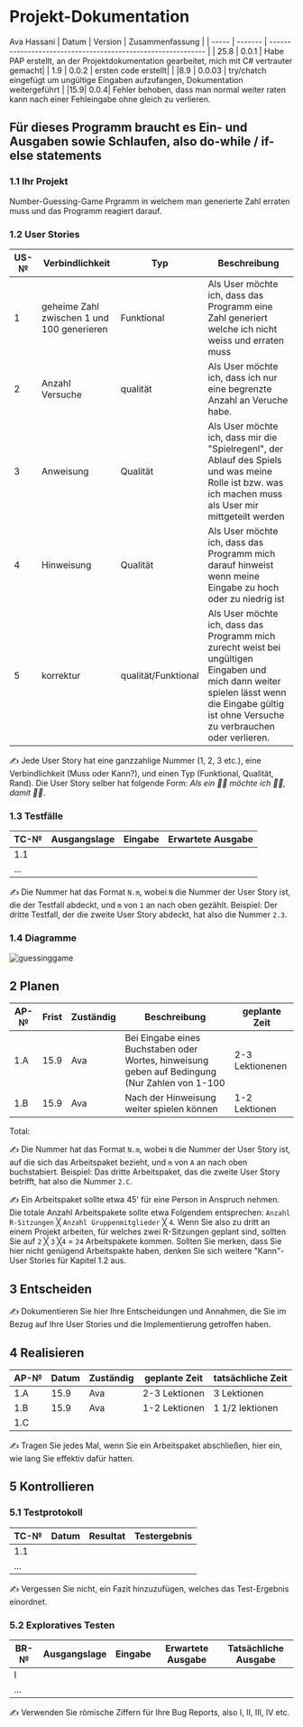 # Projekt-Dokumentation


Ava Hassani
| Datum | Version | Zusammenfassung                                              |
| ----- | ------- | ------------------------------------------------------------ |
| 25.8  | 0.0.1   | Habe PAP erstellt, an der Projektdokumentation gearbeitet, mich mit C# vertrauter gemacht|
| 1.9   | 0.0.2   | ersten code erstellt|                                                              |
|8.9    | 0.0.03  | try/chatch eingefügt um ungültige Eingaben aufzufangen, Dokumentation weitergeführt | 
|15.9| 0.0.4| Fehler behoben, dass man normal weiter raten kann nach einer Fehleingabe ohne gleich zu verlieren.

##  Für dieses Programm braucht es Ein- und Ausgaben sowie Schlaufen, also do-while / if-else statements 

### 1.1 Ihr Projekt

Number-Guessing-Game Prgramm in welchem man generierte Zahl erraten muss und das Programm reagiert darauf.

### 1.2 User Stories

| US-№ | Verbindlichkeit | Typ  | Beschreibung                       |
| ---- | --------------- | ---- | ---------------------------------- |
| 1    | geheime Zahl zwischen 1 und 100 generieren| Funktional|Als User möchte ich, dass das Programm eine Zahl generiert welche ich nicht weiss und erraten muss |
|2 | Anzahl Versuche| qualität| Als User möchte ich, dass ich nur eine begrenzte Anzahl an Veruche habe.
|3| Anweisung|Qualität| Als User möchte ich, dass mir die "Spielregenl", der Ablauf des Spiels und was meine Rolle ist bzw. was ich machen muss als User mir mittgeteilt werden|
| 4 | Hinweisung  | Qualität| Als User möchte ich, dass das Programm mich darauf hinweist wenn meine Eingabe zu hoch oder zu niedrig ist |
|5 | korrektur | qualität/Funktional | Als User möchte ich, dass das Programm mich zurecht weist bei ungültigen Eingaben und mich dann weiter spielen lässt wenn die Eingabe gültig ist ohne Versuche zu verbrauchen oder verlieren.|



✍️ Jede User Story hat eine ganzzahlige Nummer (1, 2, 3 etc.), eine Verbindlichkeit (Muss oder Kann?), und einen Typ (Funktional, Qualität, Rand). Die User Story selber hat folgende Form: *Als ein 🤷‍♂️ möchte ich 🤷‍♂️, damit 🤷‍♂️*.

### 1.3 Testfälle

| TC-№ | Ausgangslage | Eingabe | Erwartete Ausgabe |
| ---- | ------------ | ------- | ----------------- |
| 1.1  |              |         |                   |
| ...  |              |         |                   |

✍️ Die Nummer hat das Format `N.m`, wobei `N` die Nummer der User Story ist, die der Testfall abdeckt, und `m` von `1` an nach oben gezählt. Beispiel: Der dritte Testfall, der die zweite User Story abdeckt, hat also die Nummer `2.3`.

### 1.4 Diagramme
![guessinggame](https://user-images.githubusercontent.com/111045914/189060986-c62fd256-fed4-4a28-8b58-be7990338dc3.png)
 

## 2 Planen

| AP-№ | Frist | Zuständig | Beschreibung | geplante Zeit |
| ---- | ----- | --------- | ------------ | ------------- |
| 1.A  | 15.9 | Ava | Bei Eingabe eines Buchstaben oder Wortes, hinweisung geben auf Bedingung (Nur Zahlen von 1-100| 2-3 Lektionenen|
| 1.B  |  15.9| Ava | Nach der Hinweisung weiter spielen können | 1-2 Lektionen | 


Total: 

✍️ Die Nummer hat das Format `N.m`, wobei `N` die Nummer der User Story ist, auf die sich das Arbeitspaket bezieht, und `m` von `A` an nach oben buchstabiert. Beispiel: Das dritte Arbeitspaket, das die zweite User Story betrifft, hat also die Nummer `2.C`.

✍️ Ein Arbeitspaket sollte etwa 45' für eine Person in Anspruch nehmen. Die totale Anzahl Arbeitspakete sollte etwa Folgendem entsprechen: `Anzahl R-Sitzungen` ╳ `Anzahl Gruppenmitglieder` ╳ `4`. Wenn Sie also zu dritt an einem Projekt arbeiten, für welches zwei R-Sitzungen geplant sind, sollten Sie auf `2` ╳ `3` ╳`4` = `24` Arbeitspakete kommen. Sollten Sie merken, dass Sie hier nicht genügend Arbeitspakte haben, denken Sie sich weitere "Kann"-User Stories für Kapitel 1.2 aus.

## 3 Entscheiden

✍️ Dokumentieren Sie hier Ihre Entscheidungen und Annahmen, die Sie im Bezug auf Ihre User Stories und die Implementierung getroffen haben.

## 4 Realisieren

| AP-№ | Datum | Zuständig | geplante Zeit | tatsächliche Zeit |
| ---- | ----- | --------- | ------------- | ----------------- |
| 1.A  | 15.9  | Ava       |2-3 Lektionen  |   3 Lektionen        |
| 1.B  | 15.9  | Ava       |1-2 Lektionen  | 1 1/2 lektionen             |
|1.C   |       | 

✍️ Tragen Sie jedes Mal, wenn Sie ein Arbeitspaket abschließen, hier ein, wie lang Sie effektiv dafür hatten.

## 5 Kontrollieren

### 5.1 Testprotokoll

| TC-№ | Datum | Resultat | Testergebnis |
| ---- | ----- | -------- | ------ |
| 1.1  |   |          |        |
| ...  |       |          |        |

✍️ Vergessen Sie nicht, ein Fazit hinzuzufügen, welches das Test-Ergebnis einordnet.

### 5.2 Exploratives Testen

| BR-№ | Ausgangslage | Eingabe | Erwartete Ausgabe | Tatsächliche Ausgabe |
| ---- | ------------ | ------- | ----------------- | -------------------- |
| I    |              |         |                   |                      |
| ...  |              |         |                   |                      |

✍️ Verwenden Sie römische Ziffern für Ihre Bug Reports, also I, II, III, IV etc.

